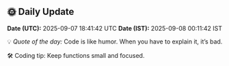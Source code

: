 ## 🌞 Daily Update

**Date (UTC):** 2025-09-07 18:41:42 UTC
**Date (IST):** 2025-09-08 00:11:42 IST

💡 *Quote of the day:* Code is like humor. When you have to explain it, it’s bad.

🛠️ Coding tip: Keep functions small and focused.
